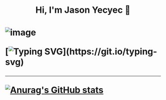 
  <h1 align="center"> Hi, I'm Jason Yecyec 👋<h1/>
 
![image](https://img.shields.io/badge/Facebook-1877F2?style=for-the-badge&logo=facebook&logoColor=white?username=https://www.facebook.com/jason.yecyec.5/)
  
[![Typing SVG](https://readme-typing-svg.herokuapp.com?size=25&color=1A8FF7&center=true&width=1000&height=100&lines=Aspiring+to+be+a+Full-stack+developer;Nice+to+meet+you+...)](https://git.io/typing-svg)
  
 ---
[![Anurag's GitHub stats](https://github-readme-stats.vercel.app/api?username=Jasonyecyec&show_icons=true)](https://github.com/Jasonyecyec/github-readme-stats)
          
